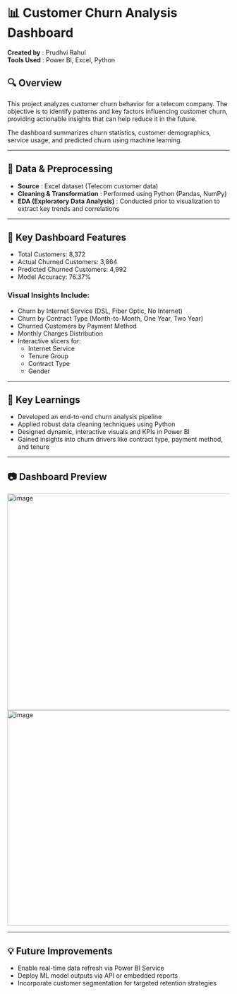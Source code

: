 
# 📊 Customer Churn Analysis Dashboard

**Created by** :  Prudhvi Rahul  
**Tools Used** : Power BI, Excel, Python  

## 🔍 Overview

This project analyzes customer churn behavior for a telecom company. The objective is to identify patterns and key factors influencing customer churn, providing actionable insights that can help reduce it in the future.

The dashboard summarizes churn statistics, customer demographics, service usage, and predicted churn using machine learning.

---

## 📁 Data & Preprocessing

- **Source** :  Excel dataset (Telecom customer data)  
- **Cleaning & Transformation** :  Performed using Python (Pandas, NumPy)  
- **EDA (Exploratory Data Analysis)** :  Conducted prior to visualization to extract key trends and correlations  

---

## 📌 Key Dashboard Features

- Total Customers: 8,372  
- Actual Churned Customers: 3,864  
- Predicted Churned Customers: 4,992  
- Model Accuracy: 76.37%

### Visual Insights Include:

- Churn by Internet Service (DSL, Fiber Optic, No Internet)
- Churn by Contract Type (Month-to-Month, One Year, Two Year)
- Churned Customers by Payment Method
- Monthly Charges Distribution
- Interactive slicers for:
  - Internet Service
  - Tenure Group
  - Contract Type
  - Gender

---

## 🧠 Key Learnings

- Developed an end-to-end churn analysis pipeline  
- Applied robust data cleaning techniques using Python  
- Designed dynamic, interactive visuals and KPIs in Power BI  
- Gained insights into churn drivers like contract type, payment method, and tenure  

---

## 📷 Dashboard Preview

<img width="876" height="490" alt="image" src="https://github.com/user-attachments/assets/c2b903d2-63a4-4d51-a565-14c2f8c32dd6" /> <img width="882" height="487" alt="image" src="https://github.com/user-attachments/assets/0b4f6fc1-617c-4a2f-aae8-515ae2bd7a56" />





---

## 💡 Future Improvements

- Enable real-time data refresh via Power BI Service  
- Deploy ML model outputs via API or embedded reports  
- Incorporate customer segmentation for targeted retention strategies  
